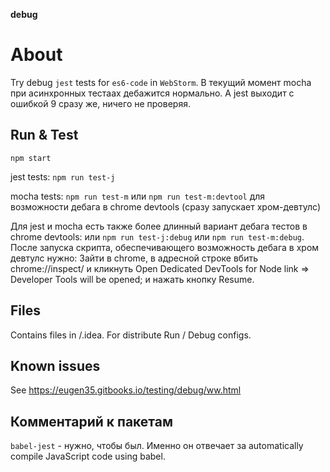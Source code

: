 **debug**

# About
Try debug `jest` tests for `es6-code` in `WebStorm`.
В текущий момент mocha при асинхронных тестаах дебажится нормально.
А jest выходит с ошибкой 9 сразу же, ничего не проверяя.

## Run & Test
`npm start`

jest tests: `npm run test-j`

mocha tests: `npm run test-m` или `npm run test-m:devtool` для возможности дебага в chrome devtools (сразу запускает хром-девтулс)

Для jest и mocha есть также более длинный вариант дебага тестов в chrome devtools:  или `npm run test-j:debug` или `npm run test-m:debug`.
После запуска скрипта, обеспечивающего возможность дебага в хром девтулс нужно:
Зайти в chrome, в адресной строке вбить chrome://inspect/ и кликнуть Open Dedicated DevTools for Node link => Developer Tools will be opened; и нажать кнопку Resume.

## Files
Contains files in /.idea.
For distribute Run / Debug configs.

## Known issues
See https://eugen35.gitbooks.io/testing/debug/ww.html

## Комментарий к пакетам
`babel-jest` - нужно, чтобы был. Именно он отвечает за automatically compile JavaScript code using babel.
